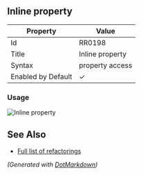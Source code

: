 ## Inline property

| Property           | Value           |
| ------------------ | --------------- |
| Id                 | RR0198          |
| Title              | Inline property |
| Syntax             | property access |
| Enabled by Default | &#x2713;        |

### Usage

![Inline property](../../images/refactorings/InlineProperty.png)

## See Also

* [Full list of refactorings](Refactorings.md)


*\(Generated with [DotMarkdown](http://github.com/JosefPihrt/DotMarkdown)\)*